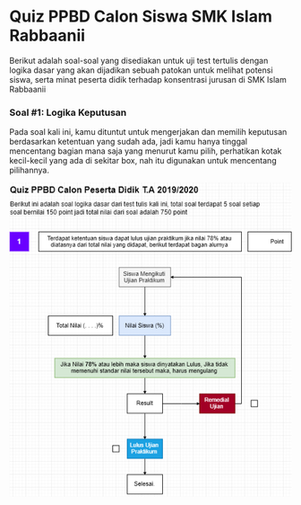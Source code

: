 # Quiz PPBD Calon Siswa SMK Islam Rabbaanii
Berikut adalah soal-soal yang disediakan untuk uji test tertulis dengan logika dasar yang akan dijadikan sebuah patokan untuk melihat potensi siswa, serta minat peserta didik terhadap konsentrasi jurusan di SMK Islam Rabbaanii

### Soal #1: Logika Keputusan
Pada soal kali ini, kamu dituntut untuk mengerjakan dan memilih keputusan berdasarkan ketentuan yang sudah ada, jadi kamu hanya tinggal mencentang bagian mana saja yang menurut kamu pilih, perhatikan kotak kecil-kecil yang ada di sekitar box, nah itu digunakan untuk mencentang pilihannya.

<img src="https://github.com/codedadu/Quiz-PPBD/blob/master/res/img/soal_1.PNG"/>